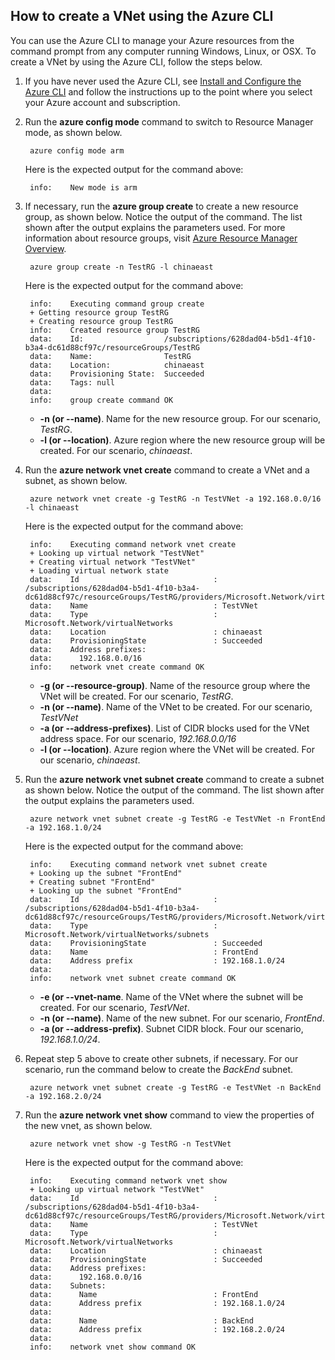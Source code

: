 ## How to create a VNet using the Azure CLI
You can use the Azure CLI to manage your Azure resources from the command prompt from any computer running Windows, Linux, or OSX. To create a VNet by using the Azure CLI, follow the steps below.

1. If you have never used the Azure CLI, see [Install and Configure the Azure CLI](../articles/cli-install-nodejs.md) and follow the instructions up to the point where you select your Azure account and subscription.
2. Run the **azure config mode** command to switch to Resource Manager mode, as shown below.

        azure config mode arm

    Here is the expected output for the command above:

        info:    New mode is arm
3. If necessary, run the **azure group create** to create a new resource group, as shown below. Notice the output of the command. The list shown after the output explains the parameters used. For more information about resource groups, visit [Azure Resource Manager Overview](../articles/azure-resource-manager/resource-group-overview.md#resource-groups).

        azure group create -n TestRG -l chinaeast

    Here is the expected output for the command above:

        info:    Executing command group create
        + Getting resource group TestRG
        + Creating resource group TestRG
        info:    Created resource group TestRG
        data:    Id:                  /subscriptions/628dad04-b5d1-4f10-b3a4-dc61d88cf97c/resourceGroups/TestRG
        data:    Name:                TestRG
        data:    Location:            chinaeast
        data:    Provisioning State:  Succeeded
        data:    Tags: null
        data:
        info:    group create command OK

    * **-n (or --name)**. Name for the new resource group. For our scenario, *TestRG*.
    * **-l (or --location)**. Azure region where the new resource group will be created. For our scenario, *chinaeast*.
4. Run the **azure network vnet create** command to create a VNet and a subnet, as shown below. 

        azure network vnet create -g TestRG -n TestVNet -a 192.168.0.0/16 -l chinaeast

    Here is the expected output for the command above:

        info:    Executing command network vnet create
        + Looking up virtual network "TestVNet"
        + Creating virtual network "TestVNet"
        + Loading virtual network state
        data:    Id                              : /subscriptions/628dad04-b5d1-4f10-b3a4-dc61d88cf97c/resourceGroups/TestRG/providers/Microsoft.Network/virtualNetworks/TestVNet2
        data:    Name                            : TestVNet
        data:    Type                            : Microsoft.Network/virtualNetworks
        data:    Location                        : chinaeast
        data:    ProvisioningState               : Succeeded
        data:    Address prefixes:
        data:      192.168.0.0/16
        info:    network vnet create command OK

    * **-g (or --resource-group)**. Name of the resource group where the VNet will be created. For our scenario, *TestRG*.
    * **-n (or --name)**. Name of the VNet to be created. For our scenario, *TestVNet*
    * **-a (or --address-prefixes)**. List of CIDR blocks used for the VNet address space. For our scenario, *192.168.0.0/16*
    * **-l (or --location)**. Azure region where the VNet will be created. For our scenario, *chinaeast*.
5. Run the **azure network vnet subnet create** command to create a subnet as shown below. Notice the output of the command. The list shown after the output explains the parameters used.

        azure network vnet subnet create -g TestRG -e TestVNet -n FrontEnd -a 192.168.1.0/24

    Here is the expected output for the command above:

        info:    Executing command network vnet subnet create
        + Looking up the subnet "FrontEnd"
        + Creating subnet "FrontEnd"
        + Looking up the subnet "FrontEnd"
        data:    Id                              : /subscriptions/628dad04-b5d1-4f10-b3a4-dc61d88cf97c/resourceGroups/TestRG/providers/Microsoft.Network/virtualNetworks/TestVNet/subnets/FrontEnd
        data:    Type                            : Microsoft.Network/virtualNetworks/subnets
        data:    ProvisioningState               : Succeeded
        data:    Name                            : FrontEnd
        data:    Address prefix                  : 192.168.1.0/24
        data:
        info:    network vnet subnet create command OK

    * **-e (or --vnet-name**. Name of the VNet where the subnet will be created. For our scenario, *TestVNet*.
    * **-n (or --name)**. Name of the new subnet. For our scenario, *FrontEnd*.
    * **-a (or --address-prefix)**. Subnet CIDR block. Four our scenario, *192.168.1.0/24*.
6. Repeat step 5 above to create other subnets, if necessary. For our scenario, run the command below to create the *BackEnd* subnet.

        azure network vnet subnet create -g TestRG -e TestVNet -n BackEnd -a 192.168.2.0/24
7. Run the **azure network vnet show** command to view the properties of the new vnet, as shown below.

        azure network vnet show -g TestRG -n TestVNet

    Here is the expected output for the command above:

        info:    Executing command network vnet show
        + Looking up virtual network "TestVNet"
        data:    Id                              : /subscriptions/628dad04-b5d1-4f10-b3a4-dc61d88cf97c/resourceGroups/TestRG/providers/Microsoft.Network/virtualNetworks/TestVNet
        data:    Name                            : TestVNet
        data:    Type                            : Microsoft.Network/virtualNetworks
        data:    Location                        : chinaeast
        data:    ProvisioningState               : Succeeded
        data:    Address prefixes:
        data:      192.168.0.0/16
        data:    Subnets:
        data:      Name                          : FrontEnd
        data:      Address prefix                : 192.168.1.0/24
        data:
        data:      Name                          : BackEnd
        data:      Address prefix                : 192.168.2.0/24
        data:
        info:    network vnet show command OK